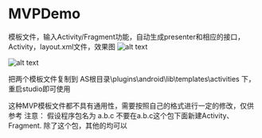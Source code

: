 # MVPDemo
模板文件，输入Activity/Fragment功能，自动生成presenter和相应的接口，Activity，layout.xml文件，效果图
![alt text](https://github.com/sunflowerseat/MVPDemo/blob/master/preview/MVPActivity.png "Title" )

![alt text](https://github.com/sunflowerseat/MVPDemo/blob/master/preview/MVPFragment.png "Title" )

把两个模板文件复制到
AS根目录\plugins\android\lib\templates\activities
下，重启studio即可使用

这种MVP模板文件都不具有通用性，需要按照自己的格式进行一定的修改，仅供参考
注意： 假设程序包名为 a.b.c 不要在a.b.c这个包下面新建Activity、Fragment. 除了这个包，其他的均可以

